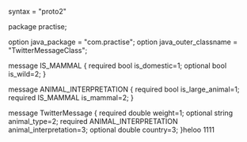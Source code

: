 syntax = "proto2"

package practise;

option java_package = "com.practise";
option java_outer_classname = "TwitterMessageClass";

message IS_MAMMAL
{
    required bool is_domestic=1;
    optional bool is_wild=2;
}

message ANIMAL_INTERPRETATION
{
    required bool is_large_animal=1;
    required IS_MAMMAL is_mammal=2;
}

message TwitterMessage
{
    required double weight=1;
    optional string animal_type=2;
    required ANIMAL_INTERPRETATION animal_interpretation=3;
    optional double country=3;
}heloo  1111